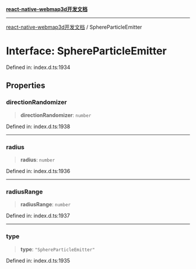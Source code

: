 [**react-native-webmap3d开发文档**](../README.md)

***

[react-native-webmap3d开发文档](../globals.md) / SphereParticleEmitter

# Interface: SphereParticleEmitter

Defined in: index.d.ts:1934

## Properties

### directionRandomizer

> **directionRandomizer**: `number`

Defined in: index.d.ts:1938

***

### radius

> **radius**: `number`

Defined in: index.d.ts:1936

***

### radiusRange

> **radiusRange**: `number`

Defined in: index.d.ts:1937

***

### type

> **type**: `"SphereParticleEmitter"`

Defined in: index.d.ts:1935
